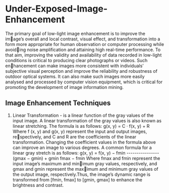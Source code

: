 # Under-Exposed-Image-Enhancement

The primary goal of low-light image enhancement is to improve the image’s overall and local contrast, visual effect, and transformation into a form
more appropriate for human observation or computer processing while avoiding noise amplification and attaining high real-time performance. To that
aim, improving the validity and availability of data recorded in low-light conditions is critical to producing clear photographs or videos. Such enhancement can make images more consistent with individuals’ subjective visual perception and improve the reliability and robustness of outdoor optical systems. It can also make such images more easily analysed and processed by computer vision equipment, which is critical for promoting the development of image information mining.

Image Enhancement Techniques
-----------------------------

1. Linear Transformation - is a linear function of the gray values of the input image. A linear transformation of the gray values is also known
as linear stretching. The formula is as follows:
                                                g(x, y) = C · f(x, y) + R
Where f (x, y) and g(x, y) represent the input and output images, respectively, and C and R are the coefficients of the linear transformation.
Changing the coefficient values in the formula above can improve an image to various degrees. A common formula for a linear gray stretch
is as follows:
                                                g(x, y) = f(x, y) − fmin
                                                         ---------------- (gmax − gmin) + gmin
                                                          fmax − fmin
Where fmax and fmin represent the input image’s maximum and minimum gray values, respectively, and gmax and gmin represent the maximum and minimum gray values of the output image, respectively.Thus, the image’s dynamic range is transformed from [fmin, fmax] to [gmin, gmax] to enhance the brightness and contrast.


                                                         
